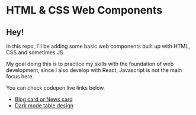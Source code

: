# HTML & CSS Web Components

## Hey!

In this repo, I'll be adding some basic web components built up with HTML, CSS and sometimes JS.

My goal doing this is to practice my skills with the foundation of web development, since I also develop with React, Javascript is not the main focus here.

You can check codepen live links below.

* [Blog card or News card](https://codepen.io/pbruny/full/XWXObeM)
* [Dark mode table design](https://codepen.io/pbruny/full/XWXOdJK)